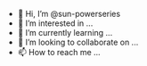 - 👋 Hi, I’m @sun-powerseries
- 👀 I’m interested in ...
- 🌱 I’m currently learning ...
- 💞️ I’m looking to collaborate on ...
- 📫 How to reach me ...

<!---
sun-powerseries/sun-powerseries is a ✨ special ✨ repository because its `README.md` (this file) appears on your GitHub profile.
You can click the Preview link to take a look at your changes.
--->
